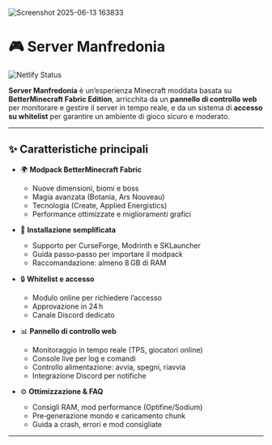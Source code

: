 ![Screenshot 2025-06-13 163833](https://github.com/user-attachments/assets/8cebb0af-2ba7-42b1-a53f-a041ecbc1d47)

# 🎮 Server Manfredonia

![Netlify Status](https://api.netlify.com/api/v1/badges/tuo-badge/deploy-status)  

**Server Manfredonia** è un’esperienza Minecraft moddata basata su **BetterMinecraft Fabric Edition**, arricchita da un **pannello di controllo web** per monitorare e gestire il server in tempo reale, e da un sistema di **accesso su whitelist** per garantire un ambiente di gioco sicuro e moderato.

---

## ✨ Caratteristiche principali

- 🌍 **Modpack BetterMinecraft Fabric**  
  - Nuove dimensioni, biomi e boss  
  - Magia avanzata (Botania, Ars Nouveau)  
  - Tecnologia (Create, Applied Energistics)  
  - Performance ottimizzate e miglioramenti grafici  

- 🔧 **Installazione semplificata**  
  - Supporto per CurseForge, Modrinth e SKLauncher  
  - Guida passo‑passo per importare il modpack  
  - Raccomandazione: almeno 8 GB di RAM  

- 🔒 **Whitelist e accesso**  
  - Modulo online per richiedere l’accesso  
  - Approvazione in 24 h  
  - Canale Discord dedicato  

- 📊 **Pannello di controllo web**  
  - Monitoraggio in tempo reale (TPS, giocatori online)  
  - Console live per log e comandi  
  - Controllo alimentazione: avvia, spegni, riavvia  
  - Integrazione Discord per notifiche  

- ⚙️ **Ottimizzazione & FAQ**  
  - Consigli RAM, mod performance (Optifine/Sodium)  
  - Pre‑generazione mondo e caricamento chunk  
  - Guida a crash, errori e mod consigliate  

---
